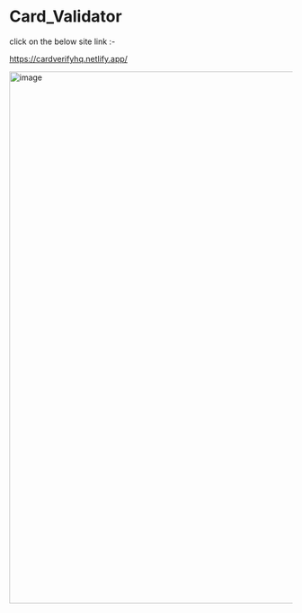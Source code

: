 # Card_Validator
 click on the below site link :-

https://cardverifyhq.netlify.app/

<img width="947" alt="image" src="https://github.com/Ankit-692/Card_Validator/assets/123233659/824e711e-535a-4cd3-891b-69642a424470">

